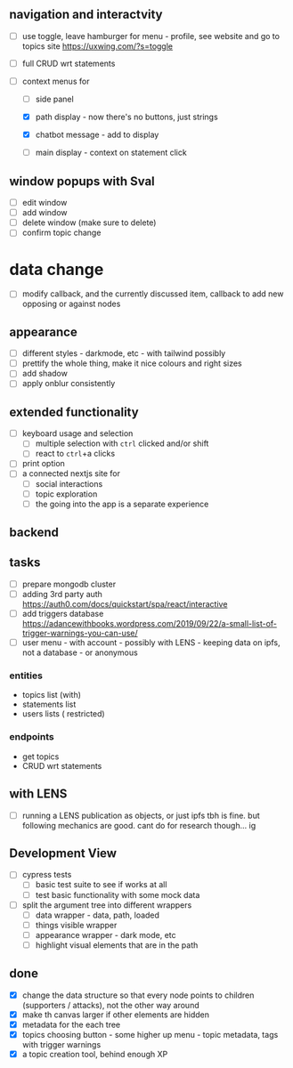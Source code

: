 
## navigation and interactvity
- [ ] use toggle, leave hamburger for menu - profile, see website and go to topics site https://uxwing.com/?s=toggle

- [ ] full CRUD wrt statements
- [ ] context menus for
  - [ ] side panel
  - [x] path display - now there's no buttons, just strings
  - [x] chatbot message - add to display
  - [ ] main display - context on statement click


## window popups with Sval
- [ ] edit window
- [ ] add window
- [ ] delete window (make sure to delete)
- [ ] confirm topic change

# data change
- [ ] modify callback, and the currently discussed item, callback to add new opposing or against nodes

## appearance
- [ ] different styles - darkmode, etc - with tailwind possibly
- [ ] prettify the whole thing, make it nice colours and right sizes  
- [ ] add shadow
- [ ] apply onblur consistently

## extended functionality
- [ ] keyboard usage and selection
  - [ ] multiple selection with `ctrl` clicked and/or shift
  - [ ] react to `ctrl`+a clicks
- [ ] print option
- [ ] a connected nextjs site for 
  - [ ] social interactions
  - [ ] topic exploration
  - [ ] the going into the app is a separate experience

## backend
## tasks
- [ ] prepare mongodb cluster
- [ ] adding 3rd party auth https://auth0.com/docs/quickstart/spa/react/interactive
- [ ] add triggers database https://adancewithbooks.wordpress.com/2019/09/22/a-small-list-of-trigger-warnings-you-can-use/
- [ ] user menu - with account - possibly with LENS - keeping data on ipfs, not a database - or anonymous

### entities
- topics list (with)
- statements list
- users lists ( restricted)


### endpoints
- get topics
- CRUD wrt statements

## with LENS
- [ ] running a LENS publication as objects, or just ipfs tbh is fine. but following mechanics are good. cant do for research though... ig


## Development View
- [ ] cypress tests 
  - [ ] basic test suite to see if works at all
  - [ ] test basic functionality with some mock data
- [ ] split the argument tree into different wrappers 
  - [ ] data wrapper - data, path, loaded
  - [ ] things visible wrapper
  - [ ] appearance wrapper - dark mode, etc
  - [ ] highlight visual elements that are in the path

## done
- [x] change the data structure so that every node points to children (supporters / attacks), not the other way around
- [x] make th canvas larger if other elements are hidden
- [x] metadata for the each tree
- [x] topics choosing button - some higher up menu - topic metadata, tags with trigger warnings
- [x] a topic creation tool, behind enough XP 
